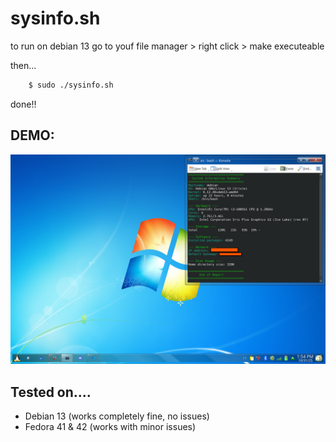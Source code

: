 # sysinfo.sh

to run on debian 13 go to youf file manager > right click > make executeable

then...


```bash
    $ sudo ./sysinfo.sh
```

done!!

## DEMO:

![image.png](image.png)

## Tested on....

- Debian 13 (works completely fine, no issues)
- Fedora 41 & 42 (works with minor issues)